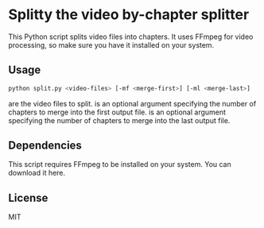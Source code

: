 
# Splitty the video by-chapter splitter

This Python script splits video files into chapters. It uses FFmpeg for video processing, so make sure you have it installed on your system.

## Usage

```bash
python split.py <video-files> [-mf <merge-first>] [-ml <merge-last>]
```

<video-files> are the video files to split.
<merge-first> is an optional argument specifying the number of chapters to merge into the first output file.
<merge-last> is an optional argument specifying the number of chapters to merge into the last output file.

## Dependencies

This script requires FFmpeg to be installed on your system. You can download it here.

## License

MIT
